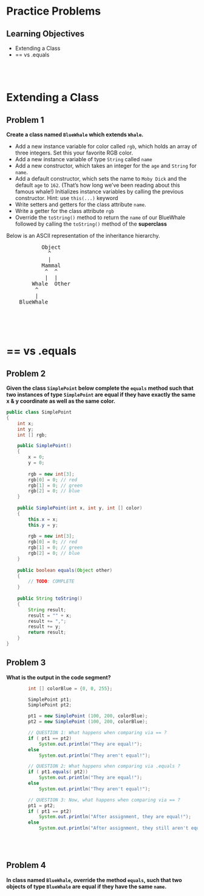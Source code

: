 Practice Problems
========================

Learning Objectives
-------------------
- Extending a Class
- == vs .equals


<br><br>

**Extending a Class**
=============

Problem 1
---------
**Create a class named `BlueWhale` which extends `Whale`.**

- Add a new instance variable for color called `rgb`, which holds an array of three integers. 
  Set this your favorite RGB color.
- Add a new instance variable of type `String` called `name`
- Add a new constructor, which takes an integer for the `age` and `String` for `name`.
- Add a default constructor, which sets the name to `Moby Dick` and the default
`age` to `162`. (That’s how long we’ve been reading about this famous whale!)
Initializes instance variables by calling the previous constructor.
Hint: use `this(...)` keyword
- Write setters and getters for the class attribute `name`.
- Write a getter for the class attribute `rgb`
- Override the `toString()` method to return the `name` of our BlueWhale followed by calling the `toString()` method of the **superclass** 


Below is an ASCII representation of the inheritance hierarchy.
<pre>
           Object
             ^
             |
           Mammal
            ^  ^
            |  |
        Whale  Other
         ^ 
         |
    BlueWhale 
</pre>

<br><br><br>



**== vs .equals**
=============

Problem 2
---------

**Given the class `SimplePoint` below complete the `equals` method such
  that two instances of type `SimplePoint` are equal if they have exactly
  the same x & y coordinate as well as the same color.**

```java
public class SimplePoint 
{
	int x;	  
	int y;
	int [] rgb;

	public SimplePoint()
	{
		x = 0;
		y = 0;
		
		rgb = new int[3];
		rgb[0] = 0;	// red
		rgb[1] = 0; // green
		rgb[2] = 0; // blue
	}
	
	public SimplePoint(int x, int y, int [] color)
	{
		this.x = x;
		this.y = y;
		
		rgb = new int[3];
		rgb[0] = 0;	// red
		rgb[1] = 0; // green
		rgb[2] = 0; // blue
	}
	
	public boolean equals(Object other)
	{
		// TODO: COMPLETE
	}
		
	public String toString()
	{
		String result;
		result = "" + x;
		result += ",";
		result += y;
		return result;
	}
}
```


Problem 3
---------
**What is the output in the code segment?**

```java
        int [] colorBlue = {0, 0, 255};

		SimplePoint pt1;
		SimplePoint pt2;

		pt1 = new SimplePoint (100, 200, colorBlue);
		pt2 = new SimplePoint (100, 200, colorBlue);

		// QUESTION 1: What happens when comparing via == ?
		if ( pt1 == pt2)
			System.out.println("They are equal!");
		else
			System.out.println("They aren't equal!");

		// QUESTION 2: What happens when comparing via .equals ?
		if ( pt1.equals( pt2))
			System.out.println("They are equal!");
		else
			System.out.println("They aren't equal!");

		// QUESTION 3: Now, what happens when comparing via == ?
		pt1 = pt2;
		if ( pt1 == pt2)
			System.out.println("After assignment, they are equal!");
		else
			System.out.println("After assignment, they still aren't equal!");
```

<br><br>


Problem 4
---------
**In class named `BlueWhale`, override the method `equals`, such that two objects of
type `BlueWhale` are equal if they have the same `name`.**



